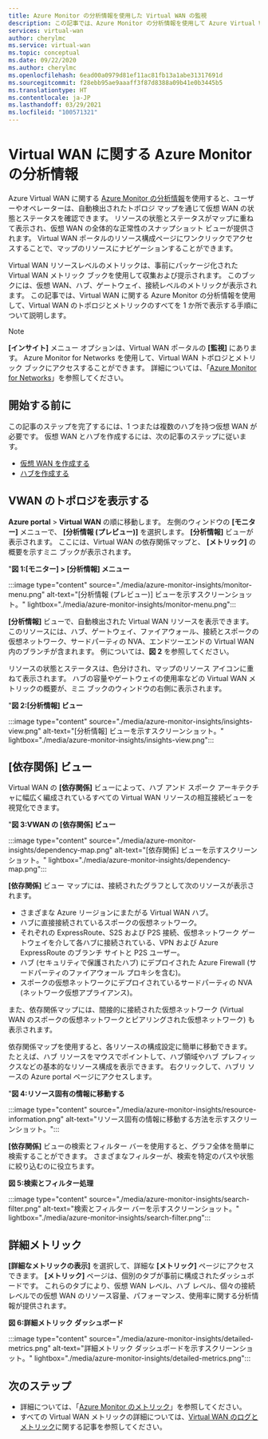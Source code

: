 ```yaml
---
title: Azure Monitor の分析情報を使用した Virtual WAN の監視
description: この記事では、Azure Monitor の分析情報を使用して Azure Virtual WAN を監視する方法について説明します。
services: virtual-wan
author: cherylmc
ms.service: virtual-wan
ms.topic: conceptual
ms.date: 09/22/2020
ms.author: cherylmc
ms.openlocfilehash: 6ead00a0979d81ef11ac81fb13a1abe31317691d
ms.sourcegitcommit: f28ebb95ae9aaaff3f87d8388a09b41e0b3445b5
ms.translationtype: HT
ms.contentlocale: ja-JP
ms.lasthandoff: 03/29/2021
ms.locfileid: "100571321"
---
```

# <a name="azure-monitor-insights-for-virtual-wan"></a>Virtual WAN に関する Azure Monitor の分析情報

Azure Virtual WAN に関する [Azure Monitor の分析情報](../azure-monitor/insights/network-insights-overview.md)を使用すると、ユーザーやオペレーターは、自動検出されたトポロジ マップを通じて仮想 WAN の状態とステータスを確認できます。 リソースの状態とステータスがマップに重ねて表示され、仮想 WAN の全体的な正常性のスナップショット ビューが提供されます。 Virtual WAN ポータルのリソース構成ページにワンクリックでアクセスすることで、マップのリソースにナビゲーションすることができます。

Virtual WAN リソースレベルのメトリックは、事前にパッケージ化された Virtual WAN メトリック ブックを使用して収集および提示されます。 このブックには、仮想 WAN、ハブ、ゲートウェイ、接続レベルのメトリックが表示されます。 この記事では、Virtual WAN に関する Azure Monitor の分析情報を使用して、Virtual WAN のトポロジとメトリックのすべてを 1 か所で表示する手順について説明します。

> [!NOTE]
> **[インサイト]** メニュー オプションは、Virtual WAN ポータルの **[監視]** にあります。 Azure Monitor for Networks を使用して、Virtual WAN トポロジとメトリック ブックにアクセスすることができます。 詳細については、「[Azure Monitor for Networks](../azure-monitor/insights/network-insights-overview.md)」を参照してください。 
>

## <a name="before-you-begin"></a>開始する前に

この記事のステップを完了するには、1 つまたは複数のハブを持つ仮想 WAN が必要です。 仮想 WAN とハブを作成するには、次の記事のステップに従います。

* [仮想 WAN を作成する](virtual-wan-site-to-site-portal.md#openvwan)
* [ハブを作成する](virtual-wan-site-to-site-portal.md#hub)

## <a name="view-vwan-topology"></a><a name="topology"></a>VWAN のトポロジを表示する

**Azure portal** > **Virtual WAN** の順に移動します。 左側のウィンドウの **[モニター]** メニューで、 **[分析情報 (プレビュー)]** を選択します。 **[分析情報]** ビューが表示されます。 ここには、Virtual WAN の依存関係マップと、 **[メトリック]** の概要を示すミニ ブックが表示されます。

"**図 1:[モニター] > [分析情報] メニュー**

:::image type="content" source="./media/azure-monitor-insights/monitor-menu.png" alt-text="[分析情報 (プレビュー)] ビューを示すスクリーンショット。" lightbox="./media/azure-monitor-insights/monitor-menu.png":::

**[分析情報]** ビューで、自動検出された Virtual WAN リソースを表示できます。 このリソースには、ハブ、ゲートウェイ、ファイアウォール、接続とスポークの仮想ネットワーク、サードパーティの NVA、エンドツーエンドの Virtual WAN 内のブランチが含まれます。 例については、**図 2** を参照してください。

リソースの状態とステータスは、色分けされ、マップのリソース アイコンに重ねて表示されます。 ハブの容量やゲートウェイの使用率などの Virtual WAN メトリックの概要が、ミニ ブックのウィンドウの右側に表示されます。

"**図 2:[分析情報] ビュー**

:::image type="content" source="./media/azure-monitor-insights/insights-view.png" alt-text="[分析情報] ビューを示すスクリーンショット。" lightbox="./media/azure-monitor-insights/insights-view.png":::

## <a name="dependency-view"></a><a name="dependency"></a>[依存関係] ビュー

Virtual WAN の **[依存関係]** ビューによって、ハブ アンド スポーク アーキテクチャに幅広く編成されているすべての Virtual WAN リソースの相互接続ビューを視覚化できます。

"**図 3:VWAN の [依存関係] ビュー**

:::image type="content" source="./media/azure-monitor-insights/dependency-map.png" alt-text="[依存関係] ビューを示すスクリーンショット。" lightbox="./media/azure-monitor-insights/dependency-map.png":::

**[依存関係]** ビュー マップには、接続されたグラフとして次のリソースが表示されます。

* さまざまな Azure リージョンにまたがる Virtual WAN ハブ。
* ハブに直接接続されているスポークの仮想ネットワーク。
* それぞれの ExpressRoute、S2S および P2S 接続、仮想ネットワーク ゲートウェイを介して各ハブに接続されている、VPN および Azure ExpressRoute のブランチ サイトと P2S ユーザー。
* ハブ (セキュリティで保護されたハブ) にデプロイされた Azure Firewall (サードパーティのファイアウォール プロキシを含む)。
* スポークの仮想ネットワークにデプロイされているサードパーティの NVA (ネットワーク仮想アプライアンス)。

また、依存関係マップには、間接的に接続された仮想ネットワーク (Virtual WAN のスポークの仮想ネットワークとピアリングされた仮想ネットワーク) も表示されます。

依存関係マップを使用すると、各リソースの構成設定に簡単に移動できます。 たとえば、ハブ リソースをマウスでポイントして、ハブ領域やハブ プレフィックスなどの基本的なリソース構成を表示できます。 右クリックして、ハブリ ソースの Azure portal ページにアクセスします。

"**図 4:リソース固有の情報に移動する**

:::image type="content" source="./media/azure-monitor-insights/resource-information.png" alt-text="リソース固有の情報に移動する方法を示すスクリーンショット。":::

**[依存関係]** ビューの検索とフィルター バーを使用すると、グラフ全体を簡単に検索することができます。 さまざまなフィルターが、検索を特定のパスや状態に絞り込むのに役立ちます。

**図 5:検索とフィルター処理**

:::image type="content" source="./media/azure-monitor-insights/search-filter.png" alt-text="検索とフィルター バーを示すスクリーンショット。" lightbox="./media/azure-monitor-insights/search-filter.png":::

## <a name="detailed-metrics"></a><a name="detailed"></a>詳細メトリック

**[詳細なメトリックの表示]** を選択して、詳細な **[メトリック]** ページにアクセスできます。 **[メトリック]** ページは、個別のタブが事前に構成されたダッシュボードです。 これらのタブにより、仮想 WAN レベル、ハブ レベル、個々の接続レベルでの仮想 WAN のリソース容量、パフォーマンス、使用率に関する分析情報が提供されます。

**図 6:詳細メトリック ダッシュボード**

:::image type="content" source="./media/azure-monitor-insights/detailed-metrics.png" alt-text="詳細メトリック ダッシュボードを示すスクリーンショット。" lightbox="./media/azure-monitor-insights/detailed-metrics.png":::

## <a name="next-steps"></a>次のステップ

* 詳細については、「[Azure Monitor のメトリック](../azure-monitor/essentials/data-platform-metrics.md)」を参照してください。
* すべての Virtual WAN メトリックの詳細については、[Virtual WAN のログとメトリック](logs-metrics.md)に関する記事を参照してください。
